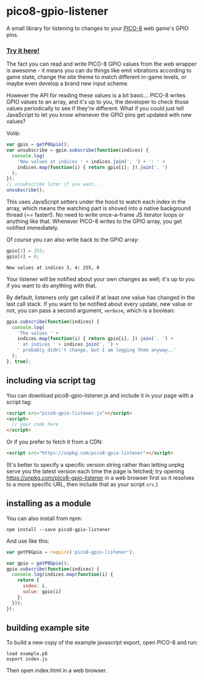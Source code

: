 # pico8-gpio-listener

A small library for listening to changes to your [PICO-8](https://www.lexaloffle.com/pico-8.php) web game's GPIO pins.

### [Try it here!](https://benwiley4000.github.io/pico8-gpio-listener/)

The fact you can read and write PICO-8 GPIO values from the web wrapper is awesome - it means you can do things like emit vibrations according to game state, change the site theme to match different in-game levels, or maybe even develop a brand new input scheme.

However the API for reading these values is a bit basic... PICO-8 writes GPIO values to an array, and it's up to you, the developer to check those values periodically to see if they're different. What if you could just tell JavaScript to let you know whenever the GPIO pins get updated with new values?

Voilà:

```js
var gpio = getP8Gpio();
var unsubscribe = gpio.subscribe(function(indices) {
  console.log(
    'New values at indices ' + indices.join(', ') + ': ' +
    indices.map(function(i) { return gpio[i]; }).join(', ')
  );
});
// unsubscribe later if you want...
unsubscribe();
```

This uses JavaScript setters under the hood to watch each index in the array, which means the watching part is shoved into a native background thread (== faster!). No need to write once-a-frame JS iterator loops or anything like that. Whenever PICO-8 writes to the GPIO array, you get notified immediately.

Of course you can also write back to the GPIO array:

```js
gpio[3] = 255;
gpio[4] = 0;
```

```console
New values at indices 3, 4: 255, 0
```

Your listener will be notified about your own changes as well; it's up to you if you want to do anything with that.

By default, listeners only get called if at least one value has changed in the last call stack. If you want to be notified about every update, new value or not, you can pass a second argument, `verbose`, which is a boolean:

```js
gpio.subscribe(function(indices) {
  console.log(
    'The values ' +
    indices.map(function(i) { return gpio[i]; }).join(', ') +
    ' at indices ' + indices.join(', ') +
    ' probably didn\'t change, but I am logging them anyway..'
  );
}, true);
```

## including via script tag

You can download pico8-gpio-listener.js and include it in your page with a script tag:

```html
<script src="pico8-gpio-listener.js"></script>
<script>
  // your code here
</script>
```

Or if you prefer to fetch it from a CDN:

```html
<script src="https://unpkg.com/pico8-gpio-listener"></script>
```

(It's better to specify a specific version string rather than letting unpkg serve you the latest version each time the page is fetched; try opening https://unpkg.com/pico8-gpio-listener in a web browser first so it resolves to a more specific URL, then include that as your script `src`.)

## installing as a module

You can also install from npm:

```console
npm install --save pico8-gpio-listener
```

And use like this:

```js
var getP8Gpio = require('pico8-gpio-listener');

var gpio = getP8Gpio();
gpio.subscribe(function(indices) {
  console.log(indices.map(function(i) {
    return {
      index: i,
      value: gpio[i]
    };
  }));
});
```

## building example site

To build a new copy of the example javascript export, open PICO-8 and run:

```console
load example.p8
export index.js
```

Then open index.html in a web browser.
